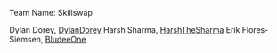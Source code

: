 Team Name: Skillswap

Dylan Dorey, [DylanDorey](https://github.com/DylanDorey)
Harsh Sharma, [HarshTheSharma](https://github.com/HarshTheSharma)
Erik Flores-Siemsen, [BludeeOne](https://github.com/BludeeOne)
